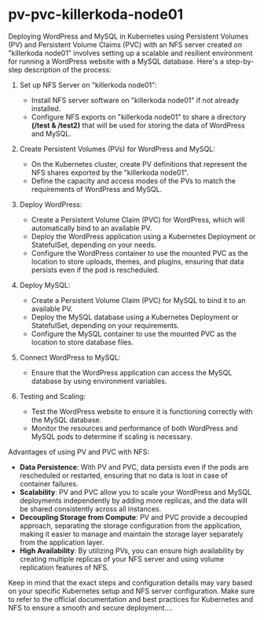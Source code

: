 # pv-pvc-killerkoda-node01
Deploying WordPress and MySQL in Kubernetes using Persistent Volumes (PV) and Persistent Volume Claims (PVC) with an NFS server created on "killerkoda node01" involves setting up a scalable and resilient environment for running a WordPress website with a MySQL database. Here's a step-by-step description of the process:

1. Set up NFS Server on "killerkoda node01":
   - Install NFS server software on "killerkoda node01" if not already installed.
   - Configure NFS exports on "killerkoda node01" to share a directory **(/test & /test2)** that will be used for storing the data of WordPress and MySQL.

2. Create Persistent Volumes (PVs) for WordPress and MySQL:
   - On the Kubernetes cluster, create PV definitions that represent the NFS shares exported by the "killerkoda node01".
   - Define the capacity and access modes of the PVs to match the requirements of WordPress and MySQL.

3. Deploy WordPress:
   - Create a Persistent Volume Claim (PVC) for WordPress, which will automatically bind to an available PV.
   - Deploy the WordPress application using a Kubernetes Deployment or StatefulSet, depending on your needs.
   - Configure the WordPress container to use the mounted PVC as the location to store uploads, themes, and plugins, ensuring that data persists even if the pod is rescheduled.

4. Deploy MySQL:
   - Create a Persistent Volume Claim (PVC) for MySQL to bind it to an available PV.
   - Deploy the MySQL database using a Kubernetes Deployment or StatefulSet, depending on your requirements.
   - Configure the MySQL container to use the mounted PVC as the location to store database files.

5. Connect WordPress to MySQL:
   - Ensure that the WordPress application can access the MySQL database by using environment variables.

6. Testing and Scaling:
   - Test the WordPress website to ensure it is functioning correctly with the MySQL database.
   - Monitor the resources and performance of both WordPress and MySQL pods to determine if scaling is necessary.

Advantages of using PV and PVC with NFS:
- **Data Persistence**: With PV and PVC, data persists even if the pods are rescheduled or restarted, ensuring that no data is lost in case of container failures.
- **Scalability**: PV and PVC allow you to scale your WordPress and MySQL deployments independently by adding more replicas, and the data will be shared consistently across all instances.
- **Decoupling Storage from Compute**: PV and PVC provide a decoupled approach, separating the storage configuration from the application, making it easier to manage and maintain the storage layer separately from the application layer.
- **High Availability**: By utilizing PVs, you can ensure high availability by creating multiple replicas of your NFS server and using volume replication features of NFS.

Keep in mind that the exact steps and configuration details may vary based on your specific Kubernetes setup and NFS server configuration. Make sure to refer to the official documentation and best practices for Kubernetes and NFS to ensure a smooth and secure deployment....
